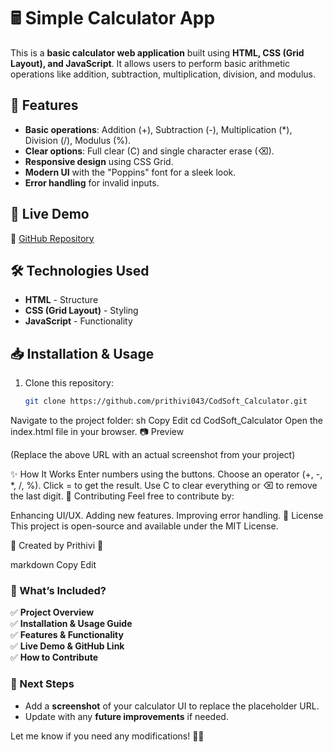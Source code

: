 # 🖩 Simple Calculator App

This is a **basic calculator web application** built using **HTML, CSS (Grid Layout), and JavaScript**. It allows users to perform basic arithmetic operations like addition, subtraction, multiplication, division, and modulus.

## 🚀 Features
- **Basic operations**: Addition (+), Subtraction (-), Multiplication (*), Division (/), Modulus (%).
- **Clear options**: Full clear (C) and single character erase (⌫).
- **Responsive design** using CSS Grid.
- **Modern UI** with the "Poppins" font for a sleek look.
- **Error handling** for invalid inputs.

## 📌 Live Demo
🔗 [GitHub Repository](https://github.com/prithivi043/CodSoft_Calculator.git)

## 🛠 Technologies Used
- **HTML** - Structure
- **CSS (Grid Layout)** - Styling
- **JavaScript** - Functionality

## 📥 Installation & Usage
1. Clone this repository:
   ```sh
   git clone https://github.com/prithivi043/CodSoft_Calculator.git
Navigate to the project folder:
sh
Copy
Edit
cd CodSoft_Calculator
Open the index.html file in your browser.
📷 Preview

(Replace the above URL with an actual screenshot from your project)

✨ How It Works
Enter numbers using the buttons.
Choose an operator (+, -, *, /, %).
Click = to get the result.
Use C to clear everything or ⌫ to remove the last digit.
📌 Contributing
Feel free to contribute by:

Enhancing UI/UX.
Adding new features.
Improving error handling.
📜 License
This project is open-source and available under the MIT License.

🔹 Created by Prithivi 🚀

markdown
Copy
Edit

### **📌 What’s Included?**
✅ **Project Overview**  
✅ **Installation & Usage Guide**  
✅ **Features & Functionality**  
✅ **Live Demo & GitHub Link**  
✅ **How to Contribute**  

### **🔧 Next Steps**
- Add a **screenshot** of your calculator UI to replace the placeholder URL.  
- Update with any **future improvements** if needed.  

Let me know if you need any modifications! 🚀😊
